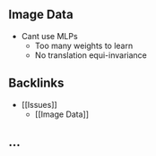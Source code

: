 ## Image Data
- Cant use MLPs 
	- Too many weights to learn
	- No translation equi-invariance



## Backlinks
* [[Issues]]
	* [[Image Data]]

## ...